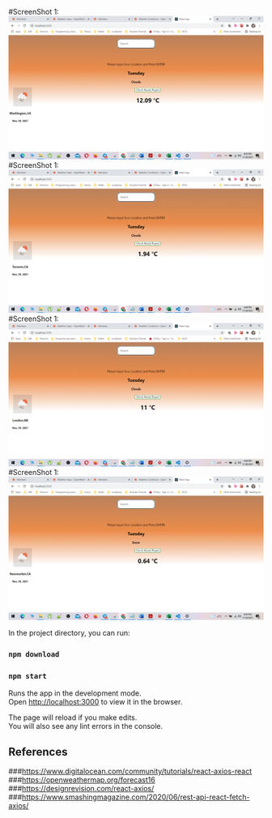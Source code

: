 #ScreenShot 1:
![alt text](https://github.com/iftirahaman/101054615_comp3123_labtest2/blob/master/LabTest_2%20(1).png?raw=true)
#ScreenShot 1:
![alt text](https://github.com/iftirahaman/101054615_comp3123_labtest2/blob/master/LabTest_2%20(2).png?raw=true)
#ScreenShot 1:
![alt text](https://github.com/iftirahaman/101054615_comp3123_labtest2/blob/master/LabTest_2%20(3).png?raw=true)
#ScreenShot 1:
![alt text](https://github.com/iftirahaman/101054615_comp3123_labtest2/blob/master/LabTest_2%20(4).png?raw=true)


In the project directory, you can run:

### `npm download`

### `npm start`

Runs the app in the development mode.\
Open [http://localhost:3000](http://localhost:3000) to view it in the browser.

The page will reload if you make edits.\
You will also see any lint errors in the console.

## References

###https://www.digitalocean.com/community/tutorials/react-axios-react
###https://openweathermap.org/forecast16
###https://designrevision.com/react-axios/
###https://www.smashingmagazine.com/2020/06/rest-api-react-fetch-axios/
